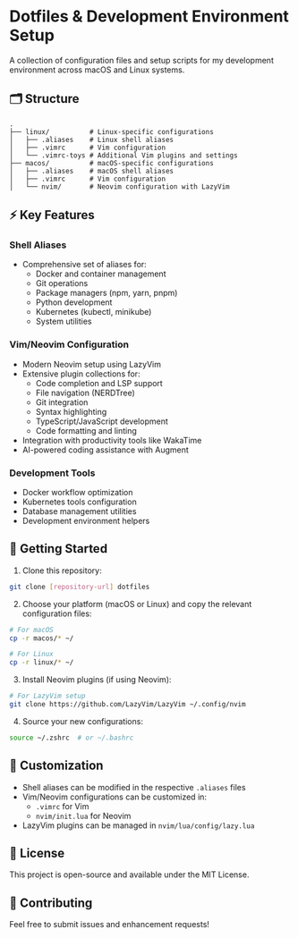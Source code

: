 # Dotfiles & Development Environment Setup

A collection of configuration files and setup scripts for my development environment across macOS and Linux systems.

## 🗂 Structure

```
.
├── linux/          # Linux-specific configurations
│   ├── .aliases    # Linux shell aliases
│   ├── .vimrc      # Vim configuration
│   └── .vimrc-toys # Additional Vim plugins and settings
├── macos/          # macOS-specific configurations
│   ├── .aliases    # macOS shell aliases
│   ├── .vimrc      # Vim configuration
│   └── nvim/       # Neovim configuration with LazyVim
```

## ⚡️ Key Features

### Shell Aliases
- Comprehensive set of aliases for:
  - Docker and container management
  - Git operations
  - Package managers (npm, yarn, pnpm)
  - Python development
  - Kubernetes (kubectl, minikube)
  - System utilities

### Vim/Neovim Configuration
- Modern Neovim setup using LazyVim
- Extensive plugin collections for:
  - Code completion and LSP support
  - File navigation (NERDTree)
  - Git integration
  - Syntax highlighting
  - TypeScript/JavaScript development
  - Code formatting and linting
- Integration with productivity tools like WakaTime
- AI-powered coding assistance with Augment

### Development Tools
- Docker workflow optimization
- Kubernetes tools configuration
- Database management utilities
- Development environment helpers

## 🚀 Getting Started

1. Clone this repository:
```bash
git clone [repository-url] dotfiles
```

2. Choose your platform (macOS or Linux) and copy the relevant configuration files:
```bash
# For macOS
cp -r macos/* ~/

# For Linux
cp -r linux/* ~/
```

3. Install Neovim plugins (if using Neovim):
```bash
# For LazyVim setup
git clone https://github.com/LazyVim/LazyVim ~/.config/nvim
```

4. Source your new configurations:
```bash
source ~/.zshrc  # or ~/.bashrc
```

## 🔧 Customization

- Shell aliases can be modified in the respective `.aliases` files
- Vim/Neovim configurations can be customized in:
  - `.vimrc` for Vim
  - `nvim/init.lua` for Neovim
- LazyVim plugins can be managed in `nvim/lua/config/lazy.lua`

## 📝 License

This project is open-source and available under the MIT License.

## 🤝 Contributing

Feel free to submit issues and enhancement requests!